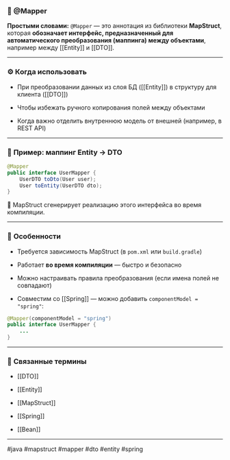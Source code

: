 ### 🧾 **@Mapper**

**Простыми словами:** `@Mapper` — это аннотация из библиотеки **MapStruct**, которая **обозначает интерфейс, предназначенный для автоматического преобразования (маппинга) между объектами**, например между [[Entity]] и [[DTO]].

---

### ⚙️ **Когда использовать**

- При преобразовании данных из слоя БД ([[Entity]]) в структуру для клиента ([[DTO]])
    
- Чтобы избежать ручного копирования полей между объектами
    
- Когда важно отделить внутреннюю модель от внешней (например, в REST API)
    

---

### 📌 **Пример: маппинг Entity → DTO**

```java
@Mapper
public interface UserMapper {
    UserDTO toDto(User user);
    User toEntity(UserDTO dto);
}
```

📍 MapStruct сгенерирует реализацию этого интерфейса во время компиляции.

---

### 🧠 **Особенности**

- Требуется зависимость MapStruct (в `pom.xml` или `build.gradle`)
    
- Работает **во время компиляции** — быстро и безопасно
    
- Можно настраивать правила преобразования (если имена полей не совпадают)
    
- Совместим со [[Spring]] — можно добавить `componentModel = "spring"`:
    

```java
@Mapper(componentModel = "spring")
public interface UserMapper {
    ...
}
```

---

### 🔗 **Связанные термины**

- [[DTO]]
    
- [[Entity]]
    
- [[MapStruct]]
    
- [[Spring]]
    
- [[Bean]]
    

---

#java #mapstruct #mapper #dto #entity #spring